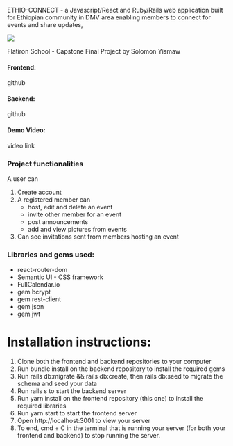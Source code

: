 ETHIO-CONNECT - a Javascript/React and Ruby/Rails web application built for Ethiopian community in DMV area enabling members to connect for events and share updates,

<image src="./src/Images/ETHIO-CONNECT2.png"></image>

Flatiron School - Capstone Final Project by Solomon Yismaw

<h4>Frontend:</h4> github
<h4>Backend: </h4> github
<h4>Demo Video: </h4>video link

<h3>
Project functionalities
</h3>

A user can

1. Create account
2. A registered member can
   - host, edit and delete an event
   - invite other member for an event
   - post announcements
   - add and view pictures from events
3. Can see invitations sent from members hosting an event

<h3>
Libraries and gems used:
</h3>

- react-router-dom
- Semantic UI - CSS framework
- FullCalendar.io
- gem bcrypt
- gem rest-client
- gem json
- gem jwt

<h1>
Installation instructions:
</h1>

1. Clone both the frontend and backend repositories to your computer
2. Run bundle install on the backend repository to install the required gems
3. Run rails db:migrate && rails db:create, then rails db:seed to migrate the schema and seed your data
4. Run rails s to start the backend server
5. Run yarn install on the frontend repository (this one) to install the required libraries
6. Run yarn start to start the frontend server
7. Open http://localhost:3001 to view your server
8. To end, cmd + C in the terminal that is running your server (for both your frontend and backend) to stop running the server.
